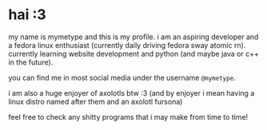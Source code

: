 # hai :3
my name is mymetype and this is my profile. i am an aspiring developer and a fedora linux enthusiast (currently daily driving fedora sway atomic rn). currently learning website development and python (and maybe java or c++ in the future).

you can find me in most social media under the username `@mymetype`.

i am also a huge enjoyer of axolotls btw :3 (and by enjoyer i mean having a linux distro named after them and an axolotl fursona)

feel free to check any shitty programs that i may make from time to time!
